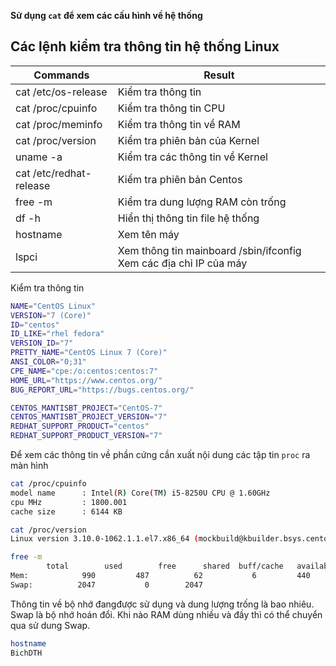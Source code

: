 **Sử dụng `cat` để xem các cấu hình về hệ thống**
## Các lệnh kiểm tra thông tin hệ thống Linux
| Commands | Result |
|----------|--------|
| cat /etc/os-release | Kiểm tra thông tin |
| cat /proc/cpuinfo | 	Kiểm tra thông tin CPU |
| cat /proc/meminfo | Kiểm tra thông tin về RAM |
| cat /proc/version | Kiểm tra phiên bản của Kernel |
| uname -a | Kiểm tra các thông tin về Kernel |
| cat /etc/redhat-release | Kiểm tra phiên bản Centos |
| free -m | Kiểm tra dung lượng RAM còn trống |
| df -h | Hiển thị thông tin file hệ thống |
| hostname | Xem tên máy |
| lspci | Xem thông tin mainboard   /sbin/ifconfig Xem các địa chỉ IP của máy |

Kiểm tra thông tin
```sh
NAME="CentOS Linux"
VERSION="7 (Core)"
ID="centos"
ID_LIKE="rhel fedora"
VERSION_ID="7"
PRETTY_NAME="CentOS Linux 7 (Core)"
ANSI_COLOR="0;31"
CPE_NAME="cpe:/o:centos:centos:7"
HOME_URL="https://www.centos.org/"
BUG_REPORT_URL="https://bugs.centos.org/"

CENTOS_MANTISBT_PROJECT="CentOS-7"
CENTOS_MANTISBT_PROJECT_VERSION="7"
REDHAT_SUPPORT_PRODUCT="centos"
REDHAT_SUPPORT_PRODUCT_VERSION="7"
```

Để xem các thông tin về phần cứng cần xuất nội dung các tập tin `proc` ra màn hình
```sh
cat /proc/cpuinfo
model name      : Intel(R) Core(TM) i5-8250U CPU @ 1.60GHz
cpu MHz         : 1800.001
cache size      : 6144 KB
```

```sh
cat /proc/version
Linux version 3.10.0-1062.1.1.el7.x86_64 (mockbuild@kbuilder.bsys.centos.org) (gcc version 4.8.5 20150623 (Red Hat 4.8.5-39) (GCC) ) #1 SMP Fri Sep 13 22:55:44 UTC 2019

```
```sh
free -m
        total        used        free      shared  buff/cache   available
Mem:            990         487          62           6         440         343
Swap:          2047           0        2047

```
Thông tin về bộ nhớ đangđược sử dụng và dung lượng trống là bao nhiêu. Swap là bộ nhớ hoán đổi. Khi nào RAM dùng nhiều và đầy thì có thể chuyển qua sử dung Swap. 
```sh
hostname
BichDTH
```
```sh
```
```sh
```